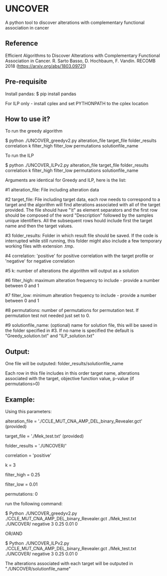 # UNCOVER
A python tool to discover alterations with complementary functional association in cancer

## Reference
Efficient Algorithms to Discover Alterations with Complementary Functional Association in Cancer. R. Sarto Basso, D. Hochbaum, F. Vandin. RECOMB 2018 (https://arxiv.org/abs/1803.09721)


## Pre-requisite
Install pandas: $ pip install pandas

For ILP only - install cplex and set PYTHONPATH to the cplex location

## How to use it?

To run the greedy algorithm 

$ python ./UNCOVER_greedyv2.py alteration_file target_file folder_results correlation k filter_high filter_low permutations solutionfile_name

To run the ILP

$ python ./UNCOVER_ILPv2.py alteration_file target_file folder_results correlation k filter_high filter_low permutations solutionfile_name


Arguments are identical for Greedy and ILP, here is the list:

#1 alteration_file: File including alteration data

#2 target_file: File including target data, each row needs to correspond to a target and the algorithm will find alterations associated with all of the target provided. The file should have "\t" as element separators and the first row should be composed of the word "Description" followed by the samples unique identifiers. All the subsequent rows hould include first the target name and then the target values.

#3 folder_results: Folder in which result file should be saved. If the code is interrupted while still running, this folder might also include a few temporary working files with extension .tmp.

#4 correlation: 'positive' for positive correlation with the target profile or 'negative' for negative correlation

#5 k: number of alterations the algorithm will output as a solution

#6 filter_high: maximum alteration frequency to include - provide a number between 0 and 1 

#7 filter_low: minimum alteration frequency to include - provide a number between 0 and 1 

#8 permutations: number of permutations for permutation test. If permutation test not needed just set to 0.

#9 solutionfile_name: (optional) name for solution file, this will be saved in the folder specified in #3. If no name is specified the default is "Greedy_solution.txt" and "ILP_solution.txt"

## Output:
One file will be outputed: folder_results/solutionfile_name

Each row in this file includes in this order target name, alterations associated with the target, objective function value, p-value (if permutations>0)

## Example:

Using this parameters:

alteration_file = './CCLE_MUT_CNA_AMP_DEL_binary_Revealer.gct' (provided)

target_file = './Mek_test.txt' (provided)

folder_results = './UNCOVER/'

correlation = 'positive'

k = 3

filter_high = 0.25

filter_low = 0.01

permutations: 0

run the following command:

$ Python ./UNCOVER_greedyv2.py ./CCLE_MUT_CNA_AMP_DEL_binary_Revealer.gct ./Mek_test.txt ./UNCOVER/ negative 3 0.25 0.01 0

OR/AND

$ Python ./UNCOVER_ILPv2.py ./CCLE_MUT_CNA_AMP_DEL_binary_Revealer.gct ./Mek_test.txt ./UNCOVER/ negative 3 0.25 0.01 0

The alterations associated with each target will be outputed in "./UNCOVER/solutionfile_name"
